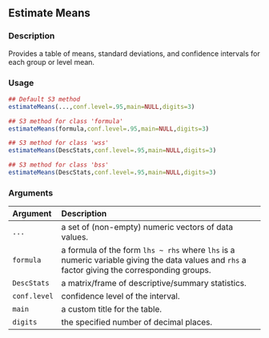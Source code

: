 ## Estimate Means

### Description

Provides a table of means, standard deviations, and confidence intervals for each group or level mean.

### Usage

```r
## Default S3 method
estimateMeans(...,conf.level=.95,main=NULL,digits=3)

## S3 method for class 'formula'
estimateMeans(formula,conf.level=.95,main=NULL,digits=3)

## S3 method for class 'wss'
estimateMeans(DescStats,conf.level=.95,main=NULL,digits=3)

## S3 method for class 'bss'
estimateMeans(DescStats,conf.level=.95,main=NULL,digits=3)
```

### Arguments

Argument | Description
:-- | :--
```...``` | a set of (non-empty) numeric vectors of data values.
```formula``` | a formula of the form `lhs ~ rhs` where `lhs` is a numeric variable giving the data values and `rhs` a factor giving the corresponding groups.
```DescStats``` | a matrix/frame of descriptive/summary statistics.
```conf.level``` | confidence level of the interval.
```main``` | a custom title for the table.
```digits``` | the specified number of decimal places.
